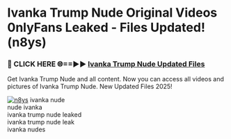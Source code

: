 # Ivanka Trump Nude Original Videos 0nlyFans Leaked - Files Updated! (n8ys)

<h3>🔴 CLICK HERE 🌐==►► <a href="https://tinyurl.com/4mcuefdz" rel="nofollow">Ivanka Trump Nude Updated Files</a></h3>

Get Ivanka Trump Nude and all content. Now you can access all videos and pictures of Ivanka Trump Nude. New Updated Files 2025!

[![n8ys](https://i.imgur.com/StAQSOY.gif)](https://tinyurl.com/4mcuefdz)
ivanka nude<br>
nude ivanka<br>
ivanka trump nude leaked<br>
ivanka trump nude leak<br>
ivanka nudes